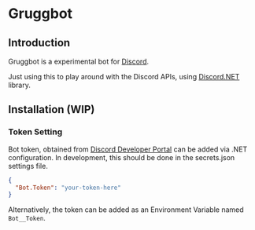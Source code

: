 # Gruggbot

## Introduction
Gruggbot is a experimental bot for [Discord](https://discord.com/).

Just using this to play around with the Discord APIs, using [Discord.NET](https://docs.discordnet.dev/index.html) library.

## Installation (WIP)

### Token Setting

Bot token, obtained from [Discord Developer Portal](https://discord.com/developers/applications) can be added via .NET configuration. In development, this should be done in the secrets.json settings file.

```json
{
  "Bot.Token": "your-token-here"
}
```

Alternatively, the token can be added as an Environment Variable named `Bot__Token`.
